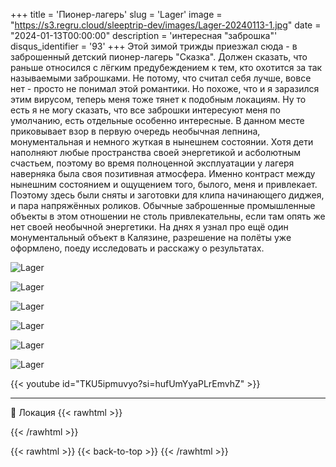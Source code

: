 +++
title = 'Пионер-лагерь'
slug = 'Lager'
image = "https://s3.regru.cloud/sleeptrip-dev/images/Lager-20240113-1.jpg"
date = "2024-01-13T00:00:00"
description = 'интересная "заброшка"'
disqus_identifier = '93'
+++
Этой зимой трижды приезжал сюда - в заброшенный детский пионер-лагерь "Сказка". Должен сказать, что раньше относился с лёгким предубеждением к тем, кто охотится за так называемыми заброшками. Не потому, что считал себя лучше, вовсе нет - просто не понимал этой романтики. Но похоже, что и я заразился этим вирусом, теперь меня тоже тянет к подобным локациям. Ну то есть я не могу сказать, что все заброшки интересуют меня по умолчанию, есть отдельные особенно интересные. В данном месте приковывает взор в первую очередь необычная лепнина, монументальная и немного жуткая в нынешнем состоянии. Хотя дети наполняют любые пространства своей энергетикой и асболютным счастьем, поэтому во время полноценной эксплуатации у лагеря наверняка была своя позитивная атмосфера. Именно контраст между нынешним состоянием и ощущением того, былого, меня и привлекает. Поэтому здесь были сняты и заготовки для клипа начинающего диджея, и пара напряжённых роликов. Обычные заброшенные промышленные объекты в этом отношении не столь привлекательны, если там опять же нет своей необычной энергетики. На днях я узнал про ещё один монументальный объект в Калязине, разрешение на полёты уже оформлено, поеду исследовать и расскажу о результатах.

![Lager](https://s3.regru.cloud/sleeptrip-dev/images/Lager-20240113-2.jpg)

![Lager](https://s3.regru.cloud/sleeptrip-dev/images/Lager-20240113-3.jpg)

![Lager](https://s3.regru.cloud/sleeptrip-dev/images/Lager-20240113-4.jpg)

![Lager](https://s3.regru.cloud/sleeptrip-dev/images/Lager-20240113-5.jpg)

![Lager](https://s3.regru.cloud/sleeptrip-dev/images/Lager-20240113-6.jpg)

![Lager](https://s3.regru.cloud/sleeptrip-dev/images/Lager-20240113-7.jpg)

{{< youtube id="TKU5ipmuvyo?si=hufUmYyaPLrEmvhZ" >}}

---

📍 Локация
{{< rawhtml >}}
<div class="yandex-map-container">
<script type="text/javascript" charset="utf-8" async src="https://api-maps.yandex.ru/services/constructor/1.0/js/?um=constructor%3Aa2b88ef82326b9350c10586e39e81623d736c64bb40e7dbaf34280b5544c9f4b&amp;width=800&amp;height=400&amp;lang=ru_RU&amp;scroll=true"></script>
</div>
{{< /rawhtml >}}

{{< rawhtml >}}
{{< back-to-top >}}
{{< /rawhtml >}}